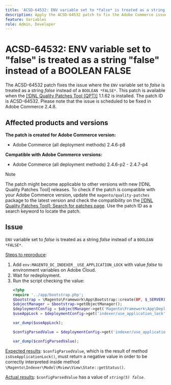 ```yaml
---
title: 'ACSD-64532: ENV variable set to *false* is treated as a string *false* instead of a BOOLEAN *FALSE*'
description: Apply the ACSD-64532 patch to fix the Adobe Commerce issue where a `ENV` variable set to *false* is treated as a string *false* instead of a `BOOLEAN *FALSE*`.
feature: Variables
role: Admin, Developer
---
```


# ACSD-64532: ENV variable set to "false" is treated as a string "false" instead of a BOOLEAN FALSE

The ACSD-64532 patch fixes the issue where the `ENV` variable set to *false* is treated as a string *false* instead of a `BOOLEAN *FALSE*`. This patch is available when the [[!DNL Quality Patches Tool (QPT)]](/help/tools/quality-patches-tool/quality-patches-tool-to-self-serve-quality-patches.md) 1.1.62 is installed. The patch ID is ACSD-64532. Please note that the issue is scheduled to be fixed in Adobe Commerce 2.4.8.

## Affected products and versions
**The patch is created for Adobe Commerce version:**
* Adobe Commerce (all deployment methods) 2.4.6-p8

**Compatible with Adobe Commerce versions:**
* Adobe Commerce (all deployment methods) 2.4.6-p2 - 2.4.7-p4

>[!NOTE]
>
>The patch might become applicable to other versions with new [!DNL Quality Patches Tool] releases. To check if the patch is compatible with your Adobe Commerce version, update the `magento/quality-patches` package to the latest version and check the compatibility on the [[!DNL Quality Patches Tool]: Search for patches page](https://experienceleague.adobe.com/tools/commerce-quality-patches/index.html). Use the patch ID as a search keyword to locate the patch.

## Issue

`ENV` variable set to *false* is treated as a string *false* instead of a `BOOLEAN *FALSE*`.

<u>Steps to reproduce</u>:
1. Add `env:MAGENTO_DC_INDEXER__USE_APPLICATION_LOCK` with value *false* to environment variables on Adobe Cloud.
1. Wait for redeployment.
1. Run the script checking the value:
    ```php
    <?php
    require '../app/bootstrap.php';
    $bootstrap = \Magento\Framework\App\Bootstrap::create(BP, $_SERVER);
    $objectManager = $bootstrap->getObjectManager();
    $deploymentConfig = $objectManager->get('Magento\Framework\App\DeploymentConfig');
    $useAppLock = $deploymentConfig->get('indexer/use_application_lock');

    var_dump($useAppLock);

    $configParsedValue = $deploymentConfig->get('indexer/use_application_lock') ?: false;

    var_dump($configParsedValue); 
    ```

<u>Expected results</u>:
`$configParsedValue`, which is the result of method `isUseApplicationLock()`, must return a negative value in order to be correctly interpreted inside method `\Magento\Indexer\Model\Mview\View\State::getStatus()`.

<u>Actual results</u>:
`$configParsedValue` has a value of *`string(5) false`*.
